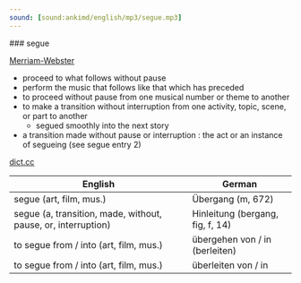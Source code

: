 ```yaml
---
sound: [sound:ankimd/english/mp3/segue.mp3]
---
```


\### segue

[Merriam-Webster](https://www.merriam-webster.com/dictionary/segue)

- proceed to what follows without pause
- perform the music that follows like that which has preceded
- to proceed without pause from one musical number or theme to another
- to make a transition without interruption from one activity, topic, scene, or part to another
    - segued smoothly into the next story
- a transition made without pause or interruption : the act or an instance of segueing (see segue entry 2)

[dict.cc](https://www.dict.cc/segue)

| English        | German       |
| -------------- | ------------ |
| segue (art, film, mus.) | Übergang (m, 672) |
| segue (a, transition, made, without, pause, or, interruption) | Hinleitung (bergang, fig, f, 14) |
| to segue from / into (art, film, mus.) | übergehen von / in (berleiten) |
| to segue from / into (art, film, mus.) | überleiten von / in |
